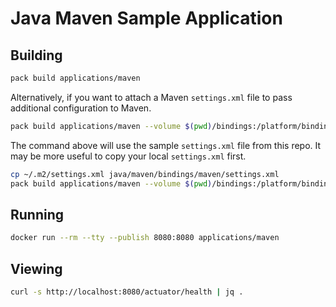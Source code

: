 # Java Maven Sample Application

## Building

```bash
pack build applications/maven
```

Alternatively, if you want to attach a Maven `settings.xml` file to pass additional configuration to Maven.

```bash
pack build applications/maven --volume $(pwd)/bindings:/platform/bindings
```

The command above will use the sample `settings.xml` file from this repo. It may be more useful to copy your local `settings.xml` first.

```bash
cp ~/.m2/settings.xml java/maven/bindings/maven/settings.xml
pack build applications/maven --volume $(pwd)/bindings:/platform/bindings
```

## Running

```bash
docker run --rm --tty --publish 8080:8080 applications/maven
```

## Viewing

```bash
curl -s http://localhost:8080/actuator/health | jq .
```
